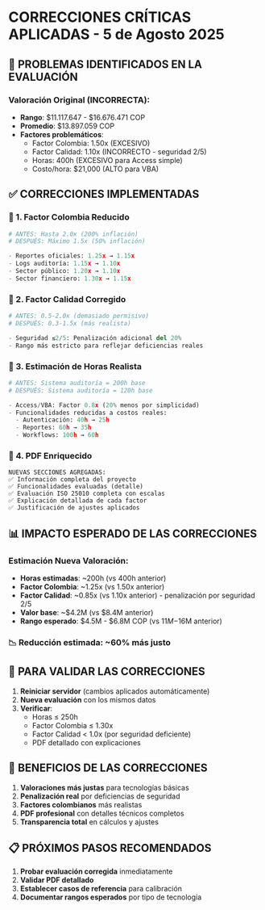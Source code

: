 # CORRECCIONES CRÍTICAS APLICADAS - 5 de Agosto 2025

## 🚨 PROBLEMAS IDENTIFICADOS EN LA EVALUACIÓN

### Valoración Original (INCORRECTA):
- **Rango**: $11.117.647 - $16.676.471 COP
- **Promedio**: $13.897.059 COP
- **Factores problemáticos**:
  - Factor Colombia: 1.50x (EXCESIVO)
  - Factor Calidad: 1.10x (INCORRECTO - seguridad 2/5)
  - Horas: 400h (EXCESIVO para Access simple)
  - Costo/hora: $21,000 (ALTO para VBA)

## ✅ CORRECCIONES IMPLEMENTADAS

### 🔧 1. Factor Colombia Reducido
```python
# ANTES: Hasta 2.0x (200% inflación)
# DESPUÉS: Máximo 1.5x (50% inflación)

- Reportes oficiales: 1.25x → 1.15x
- Logs auditoría: 1.15x → 1.10x  
- Sector público: 1.20x → 1.10x
- Sector financiero: 1.30x → 1.15x
```

### 🔧 2. Factor Calidad Corregido
```python
# ANTES: 0.5-2.0x (demasiado permisivo)
# DESPUÉS: 0.3-1.5x (más realista)

- Seguridad ≤2/5: Penalización adicional del 20%
- Rango más estricto para reflejar deficiencias reales
```

### 🔧 3. Estimación de Horas Realista
```python
# ANTES: Sistema auditoría = 200h base
# DESPUÉS: Sistema auditoría = 120h base

- Access/VBA: Factor 0.8x (20% menos por simplicidad)
- Funcionalidades reducidas a costos reales:
  - Autenticación: 40h → 25h
  - Reportes: 60h → 35h
  - Workflows: 100h → 60h
```

### 🔧 4. PDF Enriquecido
```
NUEVAS SECCIONES AGREGADAS:
✅ Información completa del proyecto
✅ Funcionalidades evaluadas (detalle)
✅ Evaluación ISO 25010 completa con escalas
✅ Explicación detallada de cada factor
✅ Justificación de ajustes aplicados
```

## 📊 IMPACTO ESPERADO DE LAS CORRECCIONES

### Estimación Nueva Valoración:
- **Horas estimadas**: ~200h (vs 400h anterior)
- **Factor Colombia**: ~1.25x (vs 1.50x anterior)  
- **Factor Calidad**: ~0.85x (vs 1.10x anterior) - penalización por seguridad 2/5
- **Valor base**: ~$4.2M (vs $8.4M anterior)
- **Rango esperado**: $4.5M - $6.8M COP (vs $11M-$16M anterior)

### 📉 **Reducción estimada: ~60% más justo**

## 🧪 PARA VALIDAR LAS CORRECCIONES

1. **Reiniciar servidor** (cambios aplicados automáticamente)
2. **Nueva evaluación** con los mismos datos
3. **Verificar**:
   - Horas ≤ 250h 
   - Factor Colombia ≤ 1.30x
   - Factor Calidad < 1.0x (por seguridad deficiente)
   - PDF detallado con explicaciones

## 🎯 BENEFICIOS DE LAS CORRECCIONES

1. **Valoraciones más justas** para tecnologías básicas
2. **Penalización real** por deficiencias de seguridad
3. **Factores colombianos** más realistas
4. **PDF profesional** con detalles técnicos completos
5. **Transparencia total** en cálculos y ajustes

## 📋 PRÓXIMOS PASOS RECOMENDADOS

1. **Probar evaluación corregida** inmediatamente
2. **Validar PDF detallado** 
3. **Establecer casos de referencia** para calibración
4. **Documentar rangos esperados** por tipo de tecnología
